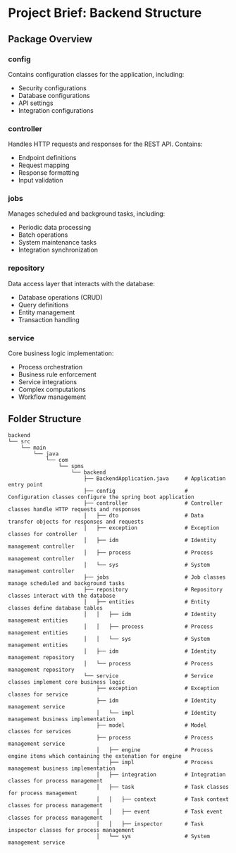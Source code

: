 # Project Brief: Backend Structure

## Package Overview

### config
Contains configuration classes for the application, including:
- Security configurations
- Database configurations
- API settings
- Integration configurations

### controller
Handles HTTP requests and responses for the REST API. Contains:
- Endpoint definitions
- Request mapping
- Response formatting
- Input validation

### jobs
Manages scheduled and background tasks, including:
- Periodic data processing
- Batch operations
- System maintenance tasks
- Integration synchronization

### repository
Data access layer that interacts with the database:
- Database operations (CRUD)
- Query definitions
- Entity management
- Transaction handling

### service
Core business logic implementation:
- Process orchestration
- Business rule enforcement
- Service integrations
- Complex computations
- Workflow management

## Folder Structure

```
backend
└── src
    └── main
        └── java
            └── com
                └── spms
                    └── backend
                        ├── BackendApplication.java     # Application entry point
                        ├── config                      # Configuration classes configure the spring boot application
                        ├── controller                  # Controller classes handle HTTP requests and responses
                        │   ├── dto                     # Data transfer objects for responses and requests
                        │   ├── exception               # Exception classes for controller 
                        │   ├── idm                     # Identity management controller
                        │   ├── process                 # Process management controller
                        │   └── sys                     # System management controller
                        ├── jobs                        # Job classes manage scheduled and background tasks
                        ├── repository                  # Repository classes interact with the database
                        │   ├── entities                # Entity classes define database tables
                        │   │   ├── idm                 # Identity management entities
                        │   │   ├── process             # Process management entities
                        │   │   └── sys                 # System management entities
                        │   ├── idm                     # Identity management repository
                        │   └── process                 # Process management repository
                        └── service                     # Service classes implement core business logic
                            ├── exception               # Exception classes for service
                            ├── idm                     # Identity management service
                            │   └── impl                # Identity management business implementation 
                            ├── model                   # Model classes for services
                            ├── process                 # Process management service
                            │   ├── engine              # Process engine items which containing the extenation for engine
                            │   ├── impl                # Process management business implementation
                            │   ├── integration         # Integration classes for process management
                            │   ├── task                # Task classes for process management
                            │   │   ├── context         # Task context classes for process management
                            │   │   ├── event           # Task event classes for process management
                            │   │   ├── inspector       # Task inspector classes for process management    
                            │   └── sys                 # System management service    
```
